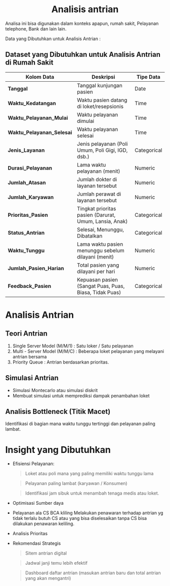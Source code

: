 <h1 align = 'center'> Analisis antrian</h1>

Analisa ini bisa digunakan dalam konteks apapun, rumah sakit, Pelayanan telephone, Bank dan lain lain.

Data yang Dibutuhkan untuk Analisis Antrian :
  
## Dataset yang Dibutuhkan untuk Analisis Antrian di Rumah Sakit

| **Kolom Data**           | **Deskripsi**                                                  | **Tipe Data** |
|---------------------------|---------------------------------------------------------------|--------------|
| **Tanggal**              | Tanggal kunjungan pasien                                      | Date         |
| **Waktu_Kedatangan**     | Waktu pasien datang di loket/resepsionis                      | Time         |
| **Waktu_Pelayanan_Mulai**| Waktu pelayanan dimulai                                       | Time         |
| **Waktu_Pelayanan_Selesai**| Waktu pelayanan selesai                                     | Time         |
| **Jenis_Layanan**        | Jenis pelayanan (Poli Umum, Poli Gigi, IGD, dsb.)             | Categorical  |
| **Durasi_Pelayanan**     | Lama waktu pelayanan (menit)                                  | Numeric      |
| **Jumlah_Atasan**        | Jumlah dokter di layanan tersebut                            | Numeric      |
| **Jumlah_Karyawan**       | Jumlah perawat di layanan tersebut                           | Numeric      |
| **Prioritas_Pasien**     | Tingkat prioritas pasien (Darurat, Umum, Lansia, Anak)        | Categorical  |
| **Status_Antrian**       | Selesai, Menunggu, Dibatalkan                                | Categorical  |
| **Waktu_Tunggu**         | Lama waktu pasien menunggu sebelum dilayani (menit)          | Numeric      |
| **Jumlah_Pasien_Harian** | Total pasien yang dilayani per hari                          | Numeric      |
| **Feedback_Pasien**      | Kepuasan pasien (Sangat Puas, Puas, Biasa, Tidak Puas)        | Categorical  |

# Analisis Antrian
## Teori Antrian

1. Single Server Model (M/M/1) : Satu loker / Satu pelayanan
2. Multi - Server Model (M/M/C) : Beberapa loket pelayanan yang melayani antrian bersama
3. Priority Queue : Antrian berdasarkan prioritas.

## Simulasi Antrian

- Simulasi Montecarlo atau simulasi diskrit
- Membuat simulasi untuk memprediksi dampak penambahan loket

## Analisis Bottleneck (Titik Macet)

Identifikasi di bagian mana waktu tunggu tertinggi dan pelayanan paling lambat.

# Insight yang Dibutuhkan
- Efisiensi Pelayanan:
  > Loket atau poli mana yang paling memiliki waktu tunggu lama
  
  > Pelayanan paling lambat (karyawan / Konsumen)
  
  > Identifikasi jam sibuk untuk menambah tenaga medis atau loket.

- Optimisasi Sumber daya
- Pelayanan ala CS BCA kliling
  Melakukan penawaran terhadap antrian yg tidak terlalu butuh CS atau yang bisa diselesaikan tanpa CS bisa dilakukan penawaran keliling.
- Analisis Prioritas
- Rekomendasi Strategis
  > Sitem antrian digital
  
  > Jadwal janji temu lebih efektif
  
  > Dashboard daftar antrian (masukan antrian baru dan total antrian yang akan mengantri)
  



